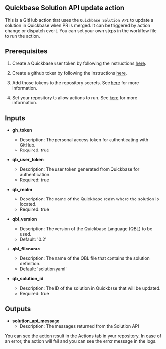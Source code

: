 ## Quickbase Solution API update action

This is a GitHub action that uses the `Quickbase Solution API` to update a solution in Quickbase when PR is merged. It can be triggered by action change or dispatch event.
You can set your own steps in the workflow file to run the action.

## Prerequisites
1. Create a Quickbase user token by following the instructions [here](https://help.quickbase.com/api-guide/create_user_token.html).

2. Create a github token by following the instructions [here](https://docs.github.com/en/github/authenticating-to-github/creating-a-personal-access-token).

3. Add those tokens to the repository secrets. See [here](https://docs.github.com/en/actions/reference/encrypted-secrets) for more information.

4. Set your repository to allow actions to run. See [here](https://docs.github.com/en/actions/learn-github-actions/workflow-syntax-for-github-actions#permissions) for more information.

## Inputs


- **gh_token**
    - Description: The personal access token for authenticating with GitHub.
    - Required: true

- **qb_user_token**
    - Description: The user token generated from Quickbase for authentication.
    - Required: true

- **qb_realm**
    - Description: The name of the Quickbase realm where the solution is located.
    - Required: true

- **qbl_version**
    - Description: The version of the Quickbase Language (QBL) to be used.
    - Default: '0.2'

- **qbl_filename**
    - Description: The name of the QBL file that contains the solution definition.
    - Default: 'solution.yaml'

- **qb_solution_id**
    - Description: The ID of the solution in Quickbase that will be updated.
    - Required: true

## Outputs

- **solution_api_message**
    - Description: The messages returned from the Solution API

    
You can see the action result in the Actions tab in your repository. In case of an error, the action will fail and you can see the error message in the logs.
